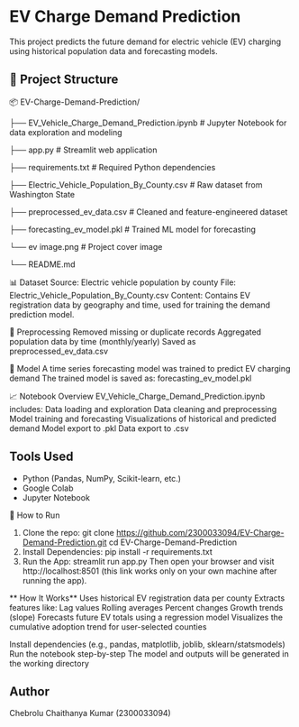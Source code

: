 # EV Charge Demand Prediction
This project predicts the future demand for electric vehicle (EV) charging using historical population data and forecasting models.

## 📁 Project Structure
📦 EV-Charge-Demand-Prediction/

  ├── EV_Vehicle_Charge_Demand_Prediction.ipynb   # Jupyter Notebook for data exploration and modeling

  ├── app.py                                      # Streamlit web application

  ├── requirements.txt                            # Required Python dependencies

  ├── Electric_Vehicle_Population_By_County.csv   # Raw dataset from Washington State

  ├── preprocessed_ev_data.csv                    # Cleaned and feature-engineered dataset

  ├── forecasting_ev_model.pkl                    # Trained ML model for forecasting

  └── ev image.png                                # Project cover image

  └── README.md  

📊 Dataset
Source: Electric vehicle population by county
File: Electric_Vehicle_Population_By_County.csv
Content: Contains EV registration data by geography and time, used for training the demand prediction model.

🧹 Preprocessing
Removed missing or duplicate records
Aggregated population data by time (monthly/yearly)
Saved as preprocessed_ev_data.csv 

🤖 Model
A time series forecasting model was trained to predict EV charging demand
The trained model is saved as: forecasting_ev_model.pkl

📈 Notebook Overview
EV_Vehicle_Charge_Demand_Prediction.ipynb includes:
Data loading and exploration
Data cleaning and preprocessing
Model training and forecasting
Visualizations of historical and predicted demand
Model export to .pkl
Data export to .csv

## Tools Used
- Python (Pandas, NumPy, Scikit-learn, etc.)
- Google Colab
- Jupyter Notebook

🚀 How to Run
1. Clone the repo:
  git clone https://github.com/2300033094/EV-Charge-Demand-Prediction.git
  cd EV-Charge-Demand-Prediction
2. Install Dependencies:
  pip install -r requirements.txt
3. Run the App:
   streamlit run app.py
Then open your browser and visit http://localhost:8501 (this link works only on your own machine after running the app).

** How It Works**
Uses historical EV registration data per county
Extracts features like:
Lag values
Rolling averages
Percent changes
Growth trends (slope)
Forecasts future EV totals using a regression model
Visualizes the cumulative adoption trend for user-selected counties

Install dependencies (e.g., pandas, matplotlib, joblib, sklearn/statsmodels)
Run the notebook step-by-step
The model and outputs will be generated in the working directory

## Author
Chebrolu Chaithanya Kumar (2300033094)
